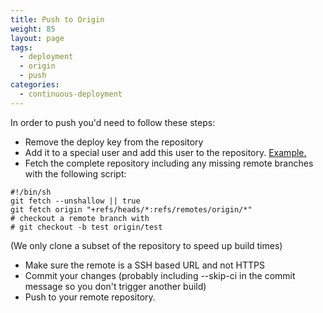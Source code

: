```yaml
---
title: Push to Origin
weight: 85
layout: page
tags:
  - deployment
  - origin
  - push
categories:
  - continuous-deployment
---
```

In order to push you'd need to follow these steps:

- Remove the deploy key from the repository 
- Add it to a special user and add this user to the repository. [Example.](https://developer.github.com/guides/managing-deploy-keys/#machine-users)
- Fetch the complete repository including any missing remote branches with the following script: 

```shell
#!/bin/sh
git fetch --unshallow || true
git fetch origin "+refs/heads/*:refs/remotes/origin/*"
# checkout a remote branch with
# git checkout -b test origin/test
```

(We only clone a subset of the repository to speed up build times)

- Make sure the remote is a SSH based URL and not HTTPS 
- Commit your changes (probably including --skip-ci in the commit message so you don't trigger another build)
- Push to your remote repository.
